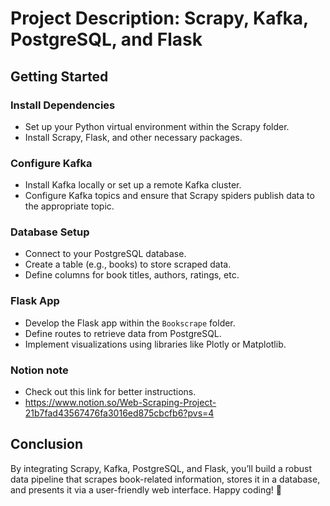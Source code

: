# Project Description: Scrapy, Kafka, PostgreSQL, and Flask
## Getting Started

### Install Dependencies
- Set up your Python virtual environment within the Scrapy folder.
- Install Scrapy, Flask, and other necessary packages.

### Configure Kafka
- Install Kafka locally or set up a remote Kafka cluster.
- Configure Kafka topics and ensure that Scrapy spiders publish data to the appropriate topic.

### Database Setup
- Connect to your PostgreSQL database.
- Create a table (e.g., books) to store scraped data.
- Define columns for book titles, authors, ratings, etc.

### Flask App
- Develop the Flask app within the `Bookscrape` folder.
- Define routes to retrieve data from PostgreSQL.
- Implement visualizations using libraries like Plotly or Matplotlib.

### Notion note
- Check out this link for better instructions.
- https://www.notion.so/Web-Scraping-Project-21b7fad43567476fa3016ed875cbcfb6?pvs=4

## Conclusion
By integrating Scrapy, Kafka, PostgreSQL, and Flask, you’ll build a robust data pipeline that scrapes book-related information, stores it in a database, and presents it via a user-friendly web interface. Happy coding! 🚀
